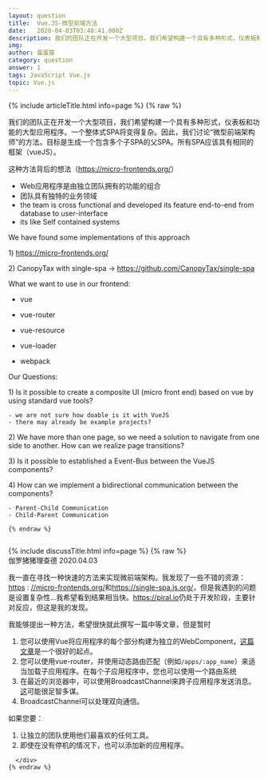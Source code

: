 ```yaml
---
layout: question
title:  Vue.JS-微型前端方法
date:   2020-04-03T03:48:41.000Z
description: 我们的团队正在开发一个大型项目，我们希望构建一个具有多种形式，仪表板和功能的大型应用程序。一个整体式SPA将变得复杂。因此，我们讨论“微型前端架构师”的方...
img: 
author: 蛋蛋猿
category: question
answer: 1
tags: JavaScript Vue.js
topic: Vue.js
---
```

<div class="article-root">
  <div class="article">
    {% include articleTitle.html info=page %}
    {% raw %}
    <div class="article-content"><p><font style="vertical-align: inherit;"><font style="vertical-align: inherit;">我们的团队正在开发一个大型项目，我们希望构建一个具有多种形式，仪表板和功能的大型应用程序。</font><font style="vertical-align: inherit;">一个整体式SPA将变得复杂。</font><font style="vertical-align: inherit;">因此，我们讨论“微型前端架构师”的方法。</font><font style="vertical-align: inherit;">目标是生成一个包含多个子SPA的父SPA。</font><font style="vertical-align: inherit;">所有SPA应该具有相同的框架（vueJS）。</font></font></p>

<p><font style="vertical-align: inherit;"><font style="vertical-align: inherit;">这种方法背后的想法（</font></font><a href="https://micro-frontends.org/" rel="noreferrer"><font style="vertical-align: inherit;"><font style="vertical-align: inherit;">https://micro-frontends.org/</font></font></a><font style="vertical-align: inherit;"><font style="vertical-align: inherit;">）</font></font></p>

<ul>
<li><font style="vertical-align: inherit;"><font style="vertical-align: inherit;">Web应用程序是由独立团队拥有的功能的组合</font></font></li>
<li><font style="vertical-align: inherit;"><font style="vertical-align: inherit;">团队具有独特的业务领域</font></font></li>
<li>the team is cross functional and developed its feature end-to-end from database to user-interface</li>
<li>its like Self contained systems</li>
</ul>

<p>We have found some implementations of this approach</p>

<p>1) <a href="https://micro-frontends.org/" rel="noreferrer">https://micro-frontends.org/</a></p>

<p>2) CanopyTax with single-spa -&gt; <a href="https://github.com/CanopyTax/single-spa" rel="noreferrer">https://github.com/CanopyTax/single-spa</a></p>

<p>What we want to use in our frontend:</p>

<ul>
<li><p>vue</p></li>
<li><p>vue-router</p></li>
<li><p>vue-resource</p></li>
<li><p>vue-loader</p></li>
<li><p>webpack</p></li>
</ul>

<p>Our Questions:</p>

<p>1) Is it possible to create a composite UI (micro front end) based on vue by using standard vue tools?</p>

<pre><code>- we are not sure how doable is it with VueJS<font></font>
- there may already be example projects?<font></font>
</code></pre>

<p>2) We have more than one page, so we need a solution to navigate from one side to another. How can we realize page transitions?</p>

<p>3) Is it possible to established a Event-Bus between the VueJS components?</p>

<p>4) How can we implement a bidirectional communication between the components?</p>

<pre><code>- Parent-Child Communication<font></font>
- Child-Parent Communication<font></font>
</code></pre></div>
    {% endraw %}
  </div>
  <p style="height: 0;width:0;overflow: hidden;"> 第3988篇《Vue.JS-微型前端方法》来自Winter(https://github.com/aiyld/aiyld.github.io)的站点</p>
  <div class="discuss-wrapper">
    {% include discussTitle.html info=page %}
    {% raw %}
    <div class="discuss-item">
        <div class="discuss-parent">
          <div class="discuss-meta">
            <span class="discuss-user">伽罗猪猪理查德</span>
            <span class="discuss-time">2020.04.03</span>
          </div>
          <div class="discuss-comment"><p><font style="vertical-align: inherit;"><font style="vertical-align: inherit;">我一直在寻找一种快速的方法来实现微前端架构。</font><font style="vertical-align: inherit;">我发现了一些不错的资源：</font></font><a href="https://micro-frontends.org/" rel="nofollow noreferrer"><font style="vertical-align: inherit;"><font style="vertical-align: inherit;">https</font></font></a><font style="vertical-align: inherit;"><font style="vertical-align: inherit;"> : </font><a href="https://micro-frontends.org/" rel="nofollow noreferrer"><font style="vertical-align: inherit;">//micro-frontends.org/</font></a><font style="vertical-align: inherit;">和</font></font><a href="https://single-spa.js.org/" rel="nofollow noreferrer"><font style="vertical-align: inherit;"><font style="vertical-align: inherit;">https://single-spa.js.org/</font></font></a><font style="vertical-align: inherit;"><font style="vertical-align: inherit;">，但是我遇到的问题是设置复杂性...我希望看到结果相当快。</font></font><a href="https://piral.io" rel="nofollow noreferrer"><font style="vertical-align: inherit;"><font style="vertical-align: inherit;">https://piral.io</font></font></a><font style="vertical-align: inherit;"><font style="vertical-align: inherit;">仍处于开发阶段，主要针对反应，但这是我的发现。</font></font></p>

<p><font style="vertical-align: inherit;"><font style="vertical-align: inherit;">我能够提出一种方法，希望很快就此撰写一篇中等文章，但是暂时</font></font></p>

<ol>
<li><font style="vertical-align: inherit;"><font style="vertical-align: inherit;">您可以使用Vue将应用程序的每个部分构建为独立的WebComponent，</font></font><a href="https://vuejsdevelopers.com/2018/05/21/vue-js-web-component/" rel="nofollow noreferrer"><font style="vertical-align: inherit;"><font style="vertical-align: inherit;">这篇文章</font></font></a><font style="vertical-align: inherit;"><font style="vertical-align: inherit;">是一个很好的起点。</font></font></li>
<li><font style="vertical-align: inherit;"><font style="vertical-align: inherit;">您可以使用vue-router，并使用动态路由匹配（例如</font></font><code>/apps/:app_name</code><font style="vertical-align: inherit;"><font style="vertical-align: inherit;">）来适当加载子应用程序。</font><font style="vertical-align: inherit;">在每个子应用程序中，您也可以使用一个路由系统</font></font></li>
<li><font style="vertical-align: inherit;"><font style="vertical-align: inherit;">在最近的浏览器中，可以使用BroadcastChannel来跨子应用程序发送消息。</font></font><a href="https://developer.mozilla.org/en-US/docs/Web/API/Broadcast_Channel_API" rel="nofollow noreferrer"><font style="vertical-align: inherit;"><font style="vertical-align: inherit;">这</font></font></a><font style="vertical-align: inherit;"><font style="vertical-align: inherit;">可能很足智多谋。</font></font></li>
<li><font style="vertical-align: inherit;"><font style="vertical-align: inherit;">BroadcastChannel可以处理双向通信。</font></font></li>
</ol>

<p><font style="vertical-align: inherit;"><font style="vertical-align: inherit;">如果您要：</font></font></p>

<ol>
<li><font style="vertical-align: inherit;"><font style="vertical-align: inherit;">让独立的团队使用他们最喜欢的任何工具。</font></font></li>
<li><font style="vertical-align: inherit;"><font style="vertical-align: inherit;">即使在没有停机的情况下，也可以添加新的应用程序。</font></font></li>
</ol></div>
        </div>
        
      </div>
    {% endraw %}
  </div>
<div>
